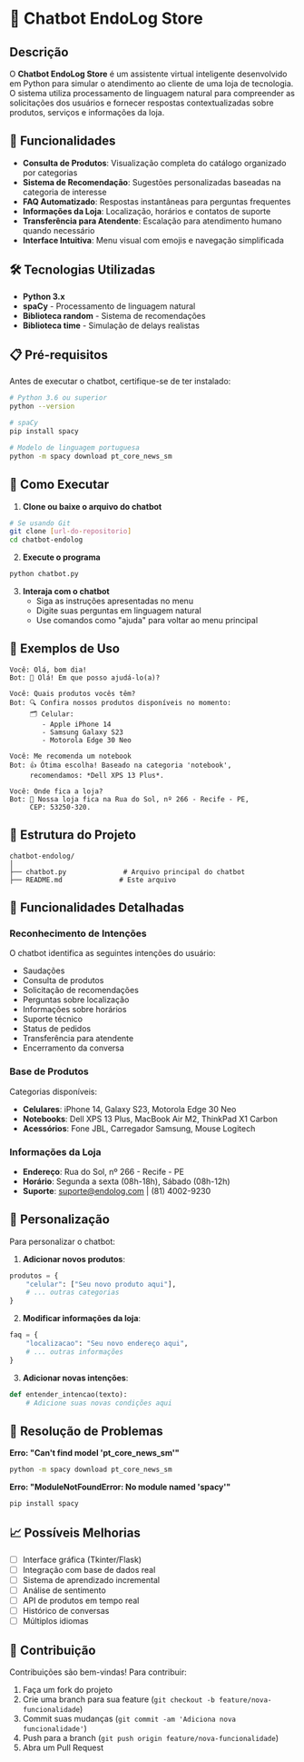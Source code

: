 # 🤖 Chatbot EndoLog Store

## Descrição

O **Chatbot EndoLog Store** é um assistente virtual inteligente desenvolvido em Python para simular o atendimento ao cliente de uma loja de tecnologia. O sistema utiliza processamento de linguagem natural para compreender as solicitações dos usuários e fornecer respostas contextualizadas sobre produtos, serviços e informações da loja.

## 🎯 Funcionalidades

- **Consulta de Produtos**: Visualização completa do catálogo organizado por categorias
- **Sistema de Recomendação**: Sugestões personalizadas baseadas na categoria de interesse
- **FAQ Automatizado**: Respostas instantâneas para perguntas frequentes
- **Informações da Loja**: Localização, horários e contatos de suporte
- **Transferência para Atendente**: Escalação para atendimento humano quando necessário
- **Interface Intuitiva**: Menu visual com emojis e navegação simplificada

## 🛠️ Tecnologias Utilizadas

- **Python 3.x**
- **spaCy** - Processamento de linguagem natural
- **Biblioteca random** - Sistema de recomendações
- **Biblioteca time** - Simulação de delays realistas

## 📋 Pré-requisitos

Antes de executar o chatbot, certifique-se de ter instalado:

```bash
# Python 3.6 ou superior
python --version

# spaCy
pip install spacy

# Modelo de linguagem portuguesa
python -m spacy download pt_core_news_sm
```

## 🚀 Como Executar

1. **Clone ou baixe o arquivo do chatbot**
```bash
# Se usando Git
git clone [url-do-repositorio]
cd chatbot-endolog
```

2. **Execute o programa**
```bash
python chatbot.py
```

3. **Interaja com o chatbot**
   - Siga as instruções apresentadas no menu
   - Digite suas perguntas em linguagem natural
   - Use comandos como "ajuda" para voltar ao menu principal

## 💬 Exemplos de Uso

```
Você: Olá, bom dia!
Bot: 🤖 Olá! Em que posso ajudá-lo(a)?

Você: Quais produtos vocês têm?
Bot: 🔍 Confira nossos produtos disponíveis no momento:
     🗂️ Celular:
        - Apple iPhone 14
        - Samsung Galaxy S23
        - Motorola Edge 30 Neo

Você: Me recomenda um notebook
Bot: 👍 Ótima escolha! Baseado na categoria 'notebook', 
     recomendamos: *Dell XPS 13 Plus*.

Você: Onde fica a loja?
Bot: 📍 Nossa loja fica na Rua do Sol, nº 266 - Recife - PE, 
     CEP: 53250-320.
```

## 📂 Estrutura do Projeto

```
chatbot-endolog/
│
├── chatbot.py              # Arquivo principal do chatbot
├── README.md              # Este arquivo
```

## 🔧 Funcionalidades Detalhadas

### Reconhecimento de Intenções
O chatbot identifica as seguintes intenções do usuário:
- Saudações
- Consulta de produtos
- Solicitação de recomendações
- Perguntas sobre localização
- Informações sobre horários
- Suporte técnico
- Status de pedidos
- Transferência para atendente
- Encerramento da conversa

### Base de Produtos
Categorias disponíveis:
- **Celulares**: iPhone 14, Galaxy S23, Motorola Edge 30 Neo
- **Notebooks**: Dell XPS 13 Plus, MacBook Air M2, ThinkPad X1 Carbon
- **Acessórios**: Fone JBL, Carregador Samsung, Mouse Logitech

### Informações da Loja
- **Endereço**: Rua do Sol, nº 266 - Recife - PE
- **Horário**: Segunda a sexta (08h-18h), Sábado (08h-12h)
- **Suporte**: suporte@endolog.com | (81) 4002-9230

## 🎨 Personalização

Para personalizar o chatbot:

1. **Adicionar novos produtos**:
```python
produtos = {
    "celular": ["Seu novo produto aqui"],
    # ... outras categorias
}
```

2. **Modificar informações da loja**:
```python
faq = {
    "localizacao": "Seu novo endereço aqui",
    # ... outras informações
}
```

3. **Adicionar novas intenções**:
```python
def entender_intencao(texto):
    # Adicione suas novas condições aqui
```

## 🐛 Resolução de Problemas

**Erro: "Can't find model 'pt_core_news_sm'"**
```bash
python -m spacy download pt_core_news_sm
```

**Erro: "ModuleNotFoundError: No module named 'spacy'"**
```bash
pip install spacy
```

## 📈 Possíveis Melhorias

- [ ] Interface gráfica (Tkinter/Flask)
- [ ] Integração com base de dados real
- [ ] Sistema de aprendizado incremental
- [ ] Análise de sentimento
- [ ] API de produtos em tempo real
- [ ] Histórico de conversas
- [ ] Múltiplos idiomas

## 👥 Contribuição

Contribuições são bem-vindas! Para contribuir:

1. Faça um fork do projeto
2. Crie uma branch para sua feature (`git checkout -b feature/nova-funcionalidade`)
3. Commit suas mudanças (`git commit -am 'Adiciona nova funcionalidade'`)
4. Push para a branch (`git push origin feature/nova-funcionalidade`)
5. Abra um Pull Request

